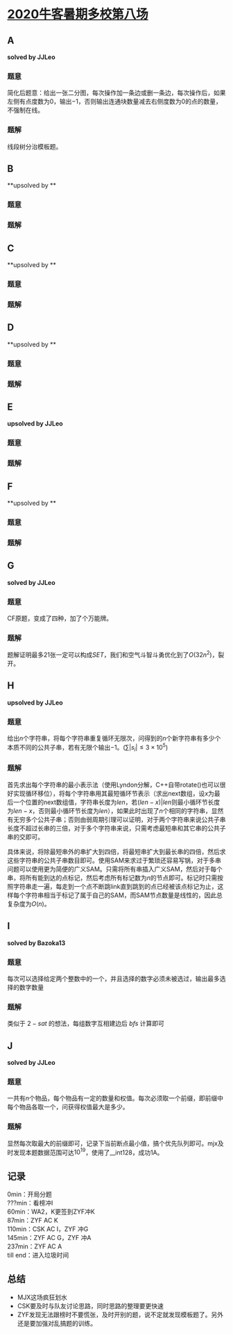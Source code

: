 # [2020牛客暑期多校第八场](https://ac.nowcoder.com/acm/contest/5673)

## **A**

**solved by JJLeo**

### 题意

简化后题意：给出一张二分图，每次操作加一条边或删一条边，每次操作后，如果左侧有点度数为$0$，输出$-1$，否则输出连通块数量减去右侧度数为$0$的点的数量，不强制在线。

### 题解

线段树分治模板题。

## **B**

**upsolved by **

### 题意



### 题解



## **C**

**upsolved by **

### 题意



### 题解



## **D**

**upsolved by **

### 题意



### 题解



## **E**

**upsolved by JJLeo**

### 题意



### 题解



## **F**

**upsolved by **

### 题意



### 题解



## **G**

**solved by JJLeo**

### 题意

CF原题，变成了四种，加了个万能牌。

### 题解

题解证明最多$21$张一定可以构成$SET$，我们和空气斗智斗勇优化到了$O(32n^2)$，裂开。

## **H**

**upsolved by JJLeo**

### 题意

给出$n$个字符串，将每个字符串重复循环无限次，问得到的$n$个新字符串有多少个本质不同的公共子串，若有无限个输出$-1$。$(\sum|s_i| \le 3 \times 10^5)$

### 题解

首先求出每个字符串的最小表示法（使用Lyndon分解，C++自带rotate()也可以很好实现循环移位），将每个字符串用其最短循环节表示（求出next数组，设$x$为最后一个位置的next数组值，字符串长度为$len$，若$(len-x)|len$则最小循环节长度为$len-x$，否则最小循环节长度为$len$），如果此时出现了$n$个相同的字符串，显然有无穷多个公共子串；否则由弱周期引理可以证明，对于两个字符串来说公共子串长度不超过长串的三倍，对于多个字符串来说，只需考虑最短串和其它串的公共子串的交即可。

具体来说，将除最短串外的串扩大到四倍，将最短串扩大到最长串的四倍，然后求这些字符串的公共子串数目即可。使用SAM来求过于繁琐还容易写锅，对于多串问题可以使用更为简便的广义SAM。只需将所有串插入广义SAM，然后对于每个串，将所有能到达的点标记，然后考虑所有标记数为$n$的节点即可。标记时只需按照字符串走一遍，每走到一个点不断跳link直到跳到的点已经被该点标记为止，这样每个字符串相当于标记了属于自己的SAM，而SAM节点数量是线性的，因此总复杂度为$O(n)$。

## **I**

**solved by Bazoka13**

### 题意

每次可以选择给定两个整数中的一个，并且选择的数字必须未被选过，输出最多选择的数字数量

### 题解

类似于 $2-sat$ 的想法，每组数字互相建边后 $bfs$ 计算即可

## **J**

**solved by JJLeo**

### 题意

一共有$n$个物品，每个物品有一定的数量和权值。每次必须取一个前缀，即前缀中每个物品各取一个，问获得权值最大是多少。

### 题解

显然每次取最大的前缀即可，记录下当前断点最小值，搞个优先队列即可。mjx及时发现本题数据范围可达$10^{19}$，使用了__int128，成功1A。

## **记录**

0min：开局分题 <br>
???min：看榜冲I<br>
60min：WA2，K更签到ZYF冲K<br>
87min：ZYF AC K<br>
110min：CSK AC I，ZYF 冲G<br>
145min：ZYF AC G，ZYF 冲A<br>
237min：ZYF AC A<br>
till end：进入垃圾时间

## **总结**

  * MJX这场疯狂划水
  * CSK要及时与队友讨论思路，同时思路的整理要更快速
  * ZYF发现无法跟榜时不要慌张，及时开别的题，说不定就发现模板题了。另外还是要加强对乱搞题的训练。